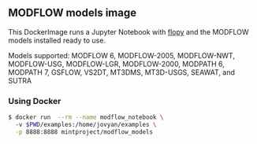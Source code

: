 ## MODFLOW models image

This DockerImage runs a Jupyter Notebook with [flopy](https://github.com/modflowpy/flopy) and the MODFLOW models installed ready to use.

Models supported: MODFLOW 6, MODFLOW-2005, MODFLOW-NWT, MODFLOW-USG, MODFLOW-LGR, MODFLOW-2000, MODPATH 6, MODPATH 7, GSFLOW, VS2DT, MT3DMS, MT3D-USGS, SEAWAT, and SUTRA


### Using Docker

```bash
$ docker run  --rm --name modflow_notebook \ 
  -v $PWD/examples:/home/jovyan/examples \
  -p 8888:8888 mintproject/modflow_models
```
